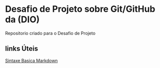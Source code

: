 # Desafio de Projeto sobre Git/GitHub da (DIO)
Repositorio criado para o Desafio de Projeto

## links Úteis
[Sintaxe Basica Markdown](https://www.markdownguide.org/basic-syntax)
